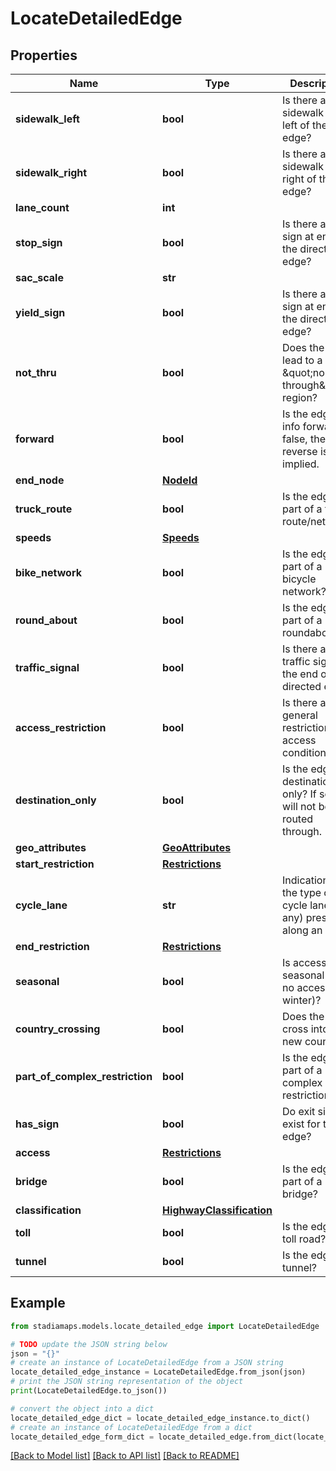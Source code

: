 # LocateDetailedEdge


## Properties

Name | Type | Description | Notes
------------ | ------------- | ------------- | -------------
**sidewalk_left** | **bool** | Is there a sidewalk to the left of the edge? | [optional] 
**sidewalk_right** | **bool** | Is there a sidewalk to the right of the edge? | [optional] 
**lane_count** | **int** |  | [optional] 
**stop_sign** | **bool** | Is there a stop sign at end of the directed edge? | [optional] 
**sac_scale** | **str** |  | [optional] 
**yield_sign** | **bool** | Is there a yield sign at end of the directed edge? | [optional] 
**not_thru** | **bool** | Does the edge lead to a \&quot;no-through\&quot; region? | [optional] 
**forward** | **bool** | Is the edge info forward? If false, then reverse is implied. | [optional] 
**end_node** | [**NodeId**](NodeId.md) |  | [optional] 
**truck_route** | **bool** | Is the edge part of a truck route/network? | [optional] 
**speeds** | [**Speeds**](Speeds.md) |  | [optional] 
**bike_network** | **bool** | Is the edge part of a bicycle network? | [optional] 
**round_about** | **bool** | Is the edge part of a roundabout? | [optional] 
**traffic_signal** | **bool** | Is there a traffic signal at the end of the directed edge? | [optional] 
**access_restriction** | **bool** | Is there a general restriction or access condition? | [optional] 
**destination_only** | **bool** | Is the edge destination only? If so, it will not be routed through. | [optional] 
**geo_attributes** | [**GeoAttributes**](GeoAttributes.md) |  | [optional] 
**start_restriction** | [**Restrictions**](Restrictions.md) |  | [optional] 
**cycle_lane** | **str** | Indication of the type of cycle lane (if any) present along an edge. | [optional] 
**end_restriction** | [**Restrictions**](Restrictions.md) |  | [optional] 
**seasonal** | **bool** | Is access seasonal (ex. no access in winter)? | [optional] 
**country_crossing** | **bool** | Does the edge cross into a new country? | [optional] 
**part_of_complex_restriction** | **bool** | Is the edge part of a complex restriction? | [optional] 
**has_sign** | **bool** | Do exit signs exist for the edge? | [optional] 
**access** | [**Restrictions**](Restrictions.md) |  | [optional] 
**bridge** | **bool** | Is the edge part of a bridge? | [optional] 
**classification** | [**HighwayClassification**](HighwayClassification.md) |  | [optional] 
**toll** | **bool** | Is the edge a toll road? | [optional] 
**tunnel** | **bool** | Is the edge a tunnel? | [optional] 

## Example

```python
from stadiamaps.models.locate_detailed_edge import LocateDetailedEdge

# TODO update the JSON string below
json = "{}"
# create an instance of LocateDetailedEdge from a JSON string
locate_detailed_edge_instance = LocateDetailedEdge.from_json(json)
# print the JSON string representation of the object
print(LocateDetailedEdge.to_json())

# convert the object into a dict
locate_detailed_edge_dict = locate_detailed_edge_instance.to_dict()
# create an instance of LocateDetailedEdge from a dict
locate_detailed_edge_form_dict = locate_detailed_edge.from_dict(locate_detailed_edge_dict)
```
[[Back to Model list]](../README.md#documentation-for-models) [[Back to API list]](../README.md#documentation-for-api-endpoints) [[Back to README]](../README.md)


